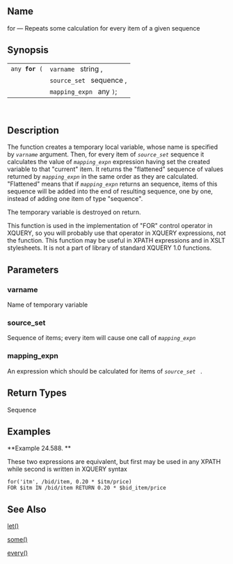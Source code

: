 <div id="xpf_for" class="refentry">

<div class="titlepage">

</div>

<div class="refnamediv">

## Name

for — Repeats some calculation for every item of a given sequence

</div>

<div class="refsynopsisdiv">

## Synopsis

<div id="xpf_syn_for" class="funcsynopsis">

|                     |                          |
|---------------------|--------------------------|
| `any `**`for`**` (` | `varname ` string ,      |
|                     | `source_set ` sequence , |
|                     | `mapping_expn ` any `)`; |

<div class="funcprototype-spacer">

 

</div>

</div>

</div>

<div id="xpf_desc_for" class="refsect1">

## Description

The function creates a temporary local variable, whose name is specified
by *`varname`* argument. Then, for every item of *`source_set`* sequence
it calculates the value of *`mapping_expn`* expression having set the
created variable to that "current" item. It returns the "flattened"
sequence of values returned by *`mapping_expn`* in the same order as
they are calculated. "Flattened" means that if *`mapping_expn`* returns
an sequence, items of this sequence will be added into the end of
resulting sequence, one by one, instead of adding one item of type
"sequence".

The temporary variable is destroyed on return.

This function is used in the implementation of "FOR" control operator in
XQUERY, so you will probably use that operator in XQUERY expressions,
not the function. This function may be useful in XPATH expressions and
in XSLT stylesheets. It is not a part of library of standard XQUERY 1.0
functions.

</div>

<div id="xpf_params_for" class="refsect1">

## Parameters

<div id="id127378" class="refsect2">

### varname

Name of temporary variable

</div>

<div id="id127381" class="refsect2">

### source_set

Sequence of items; every item will cause one call of *`mapping_expn `*

</div>

<div id="id127385" class="refsect2">

### mapping_expn

An expression which should be calculated for items of *`source_set `* .

</div>

</div>

<div id="xpf_ret_for" class="refsect1">

## Return Types

Sequence

</div>

<div id="xpf_examples_for" class="refsect1">

## Examples

<div id="xpf_ex_for" class="example">

**Example 24.588. **

<div class="example-contents">

These two expressions are equivalent, but first may be used in any XPATH
while second is written in XQUERY syntax

``` screen
for('itm', /bid/item, 0.20 * $itm/price)
FOR $itm IN /bid/item RETURN 0.20 * $bid_item/price
```

</div>

</div>

  

</div>

<div id="xpf_seealso_for" class="refsect1">

## See Also

<a href="xpf_let.html" class="link" title="let">let()</a>

<a href="xpf_some.html" class="link" title="some">some()</a>

<a href="xpf_every.html" class="link" title="every">every()</a>

</div>

</div>
